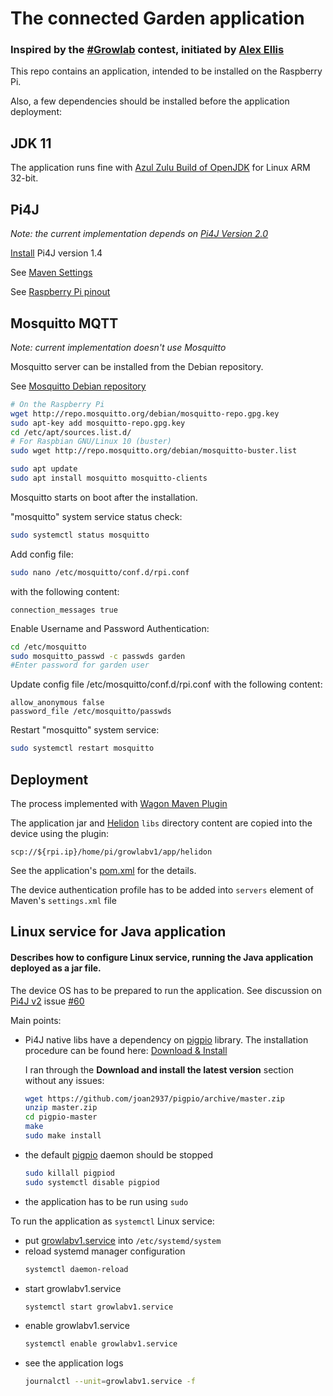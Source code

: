 # The connected Garden application
### Inspired by the [#Growlab](https://github.com/alexellis/growlab) contest, initiated by [Alex Ellis](https://twitter.com/alexellisuk)

This repo contains an application, intended to be installed on the Raspberry Pi.

Also, a few dependencies should be installed before the application deployment:

## JDK 11  

The application runs fine with [Azul Zulu Build of OpenJDK](https://www.azul.com/downloads/?version=java-11-lts&os=linux&architecture=arm-32-bit-hf&package=jdk) for Linux ARM 32-bit.

## Pi4J

_Note: the current implementation depends on [Pi4J Version 2.0](https://github.com/Pi4J/pi4j-v2)_

[Install](https://pi4j.com/1.4/install.html) Pi4J version 1.4

See [Maven Settings](https://pi4j.com/architecture/about-the-code/maven-settings/)

See [Raspberry Pi pinout](https://pi4j.com/getting-started/understanding-the-pins/)

## Mosquitto MQTT

_Note: current implementation doesn't use Mosquitto_

Mosquitto server can be installed from the Debian repository.

See [Mosquitto Debian repository](https://mosquitto.org/blog/2013/01/mosquitto-debian-repository/)
```bash 
# On the Raspberry Pi
wget http://repo.mosquitto.org/debian/mosquitto-repo.gpg.key
sudo apt-key add mosquitto-repo.gpg.key
cd /etc/apt/sources.list.d/
# For Raspbian GNU/Linux 10 (buster)
sudo wget http://repo.mosquitto.org/debian/mosquitto-buster.list

sudo apt update
sudo apt install mosquitto mosquitto-clients
```
Mosquitto starts on boot after the installation.

"mosquitto" system service status check:
```bash
sudo systemctl status mosquitto
```
Add config file:
```bash
sudo nano /etc/mosquitto/conf.d/rpi.conf
```
with the following content:
```text
connection_messages true
```
Enable Username and Password Authentication:
```bash
cd /etc/mosquitto
sudo mosquitto_passwd -c passwds garden
#Enter password for garden user
```
Update config file /etc/mosquitto/conf.d/rpi.conf
with the following content:
```text
allow_anonymous false
password_file /etc/mosquitto/passwds
```
Restart "mosquitto" system service:
```bash
sudo systemctl restart mosquitto
```
## Deployment

The process implemented with [Wagon Maven Plugin](http://www.mojohaus.org/wagon-maven-plugin/)

The application jar and [Helidon](https://helidon.io/#/) ``libs`` directory content are copied into the device using the plugin:

``scp://${rpi.ip}/home/pi/growlabv1/app/helidon``

See the application's [pom.xml](https://github.com/sergevas/growlab-v1/blob/main/pom.xml) for the details.

The device authentication profile has to be added into ``servers`` element of Maven's ``settings.xml`` file

## Linux service for Java application

#### Describes how to configure Linux service, running the Java application deployed as a jar file.

The device OS has to be prepared to run the application.
See discussion on [Pi4J v2](https://github.com/Pi4J/pi4j-v2) issue [#60](https://github.com/Pi4J/pi4j-v2/issues/60)

Main points:
  - Pi4J native libs have a dependency on [pigpio](http://abyz.me.uk/rpi/pigpio/download.html) library.
    The installation procedure can be found here: [Download & Install](http://abyz.me.uk/rpi/pigpio/download.html)

    I ran through the **Download and install the latest version** section without any issues:
    ```bash
    wget https://github.com/joan2937/pigpio/archive/master.zip
    unzip master.zip
    cd pigpio-master
    make
    sudo make install
    ```
  - the default [pigpio](http://abyz.me.uk/rpi/pigpio/faq.html#Cant_initialise_pigpio_library) daemon should be stopped
    ```bash
    sudo killall pigpiod
    sudo systemctl disable pigpiod
    ```
  - the application has to be run using ``sudo``

To run the application as ``systemctl`` Linux service:
 - put [growlabv1.service](https://github.com/sergevas/growlab-v1/blob/main/src/main/resources/system/growlabv1.service) into ``/etc/systemd/system``
 - reload systemd manager configuration
   ```bash
   systemctl daemon-reload
   ```
 - start growlabv1.service
   ```bash
   systemctl start growlabv1.service
   ```
 - enable growlabv1.service
   ```bash
   systemctl enable growlabv1.service
   ```
 - see the application logs
   ```bash
   journalctl --unit=growlabv1.service -f
   ```
